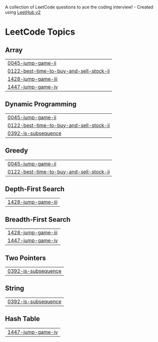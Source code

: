 A collection of LeetCode questions to ace the coding interview! - Created using [LeetHub v2](https://github.com/arunbhardwaj/LeetHub-2.0)
<!---LeetCode Topics Start-->
# LeetCode Topics
## Array
|  |
| ------- |
| [0045-jump-game-ii](https://github.com/pratham534/LeetCodeSubs/tree/master/0045-jump-game-ii) |
| [0122-best-time-to-buy-and-sell-stock-ii](https://github.com/pratham534/LeetCodeSubs/tree/master/0122-best-time-to-buy-and-sell-stock-ii) |
| [1428-jump-game-iii](https://github.com/pratham534/LeetCodeSubs/tree/master/1428-jump-game-iii) |
| [1447-jump-game-iv](https://github.com/pratham534/LeetCodeSubs/tree/master/1447-jump-game-iv) |
## Dynamic Programming
|  |
| ------- |
| [0045-jump-game-ii](https://github.com/pratham534/LeetCodeSubs/tree/master/0045-jump-game-ii) |
| [0122-best-time-to-buy-and-sell-stock-ii](https://github.com/pratham534/LeetCodeSubs/tree/master/0122-best-time-to-buy-and-sell-stock-ii) |
| [0392-is-subsequence](https://github.com/pratham534/LeetCodeSubs/tree/master/0392-is-subsequence) |
## Greedy
|  |
| ------- |
| [0045-jump-game-ii](https://github.com/pratham534/LeetCodeSubs/tree/master/0045-jump-game-ii) |
| [0122-best-time-to-buy-and-sell-stock-ii](https://github.com/pratham534/LeetCodeSubs/tree/master/0122-best-time-to-buy-and-sell-stock-ii) |
## Depth-First Search
|  |
| ------- |
| [1428-jump-game-iii](https://github.com/pratham534/LeetCodeSubs/tree/master/1428-jump-game-iii) |
## Breadth-First Search
|  |
| ------- |
| [1428-jump-game-iii](https://github.com/pratham534/LeetCodeSubs/tree/master/1428-jump-game-iii) |
| [1447-jump-game-iv](https://github.com/pratham534/LeetCodeSubs/tree/master/1447-jump-game-iv) |
## Two Pointers
|  |
| ------- |
| [0392-is-subsequence](https://github.com/pratham534/LeetCodeSubs/tree/master/0392-is-subsequence) |
## String
|  |
| ------- |
| [0392-is-subsequence](https://github.com/pratham534/LeetCodeSubs/tree/master/0392-is-subsequence) |
## Hash Table
|  |
| ------- |
| [1447-jump-game-iv](https://github.com/pratham534/LeetCodeSubs/tree/master/1447-jump-game-iv) |
<!---LeetCode Topics End-->